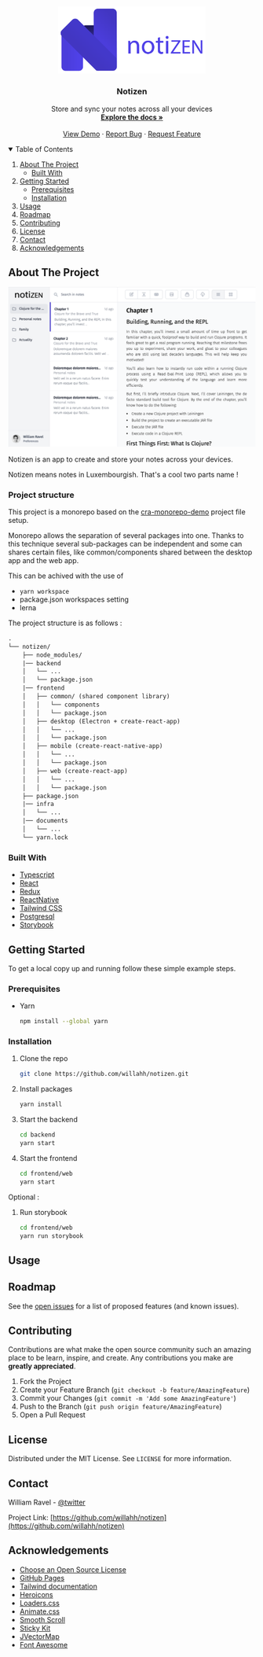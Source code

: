<!-- PROJECT SHIELDS -->
<!--
*** Reference links are enclosed in brackets [ ] instead of parentheses ( ).
*** See the bottom of this document for the declaration of the reference variables
*** for contributors-url, forks-url, etc. This is an optional, concise syntax you may use.
*** https://www.markdownguide.org/basic-syntax/#reference-style-links
-->


<br />
<p align="center">
  <a href="documents/images/github-logo.png">
    <img src="documents/images/github-logo.png" alt="Logo" width="300" >
  </a>

  <h3 align="center">Notizen</h3>

  <p align="center">
    Store and sync your notes across all your devices
    <br />
    <a href="https://github.com/willahh/notizen"><strong>Explore the docs »</strong></a>
    <br />
    <br />
    <a href="https://willahh.github.io/notizen/">View Demo</a>
    ·
    <a href="https://github.com/willahh/notizen/issues">Report Bug</a>
    ·
    <a href="https://github.com/willahh/notizen/issues">Request Feature</a>
  </p>
</p>



<!-- TABLE OF CONTENTS -->
<details open="open">
  <summary>Table of Contents</summary>
  <ol>
    <li>
      <a href="#about-the-project">About The Project</a>
      <ul>
        <li><a href="#built-with">Built With</a></li>
      </ul>
    </li>
    <li>
      <a href="#getting-started">Getting Started</a>
      <ul>
        <li><a href="#prerequisites">Prerequisites</a></li>
        <li><a href="#installation">Installation</a></li>
      </ul>
    </li>
    <li><a href="#usage">Usage</a></li>
    <li><a href="#roadmap">Roadmap</a></li>
    <li><a href="#contributing">Contributing</a></li>
    <li><a href="#license">License</a></li>
    <li><a href="#contact">Contact</a></li>
    <li><a href="#acknowledgements">Acknowledgements</a></li>
  </ol>
</details>


## About The Project

[![Product Name Screen Shot][product-screenshot]](https://example.com)
<!-- [![Product Name Screen Shot][product-screenshot-dark]](https://example.com) -->

Notizen is an app to create and store your notes across your devices.

Notizen means notes in Luxembourgish. That's a cool two parts name !

### Project structure
This project is a monorepo based on the [cra-monorepo-demo](https://github.com/jibin2706/cra-monorepo-demo) project file setup.

Monorepo allows the separation of several packages into one. Thanks to this technique several sub-packages can be independent and some can shares certain files, like common/components shared between the desktop app and the web app.

This can be achived with the use of 
 - `yarn workspace`
 - package.json workspaces setting
 - lerna

The project structure is as follows : 
```html
.
└── notizen/
    ├── node_modules/
    |── backend
    │   └── ...
    │   └── package.json
    |── frontend
    │   ├── common/ (shared component library)
    │   │   └── components
    │   │   └── package.json
    │   ├── desktop (Electron + create-react-app)
    │   │   └── ...
    │   │   └── package.json
    │   ├── mobile (create-react-native-app)
    │   │   └── ...
    │   │   └── package.json
    │   ├── web (create-react-app)
    │   │   └── ...
    │   │   └── package.json
    ├── package.json
    |── infra
    │   └── ...
    |── documents
    │   └── ...
    └── yarn.lock
```

### Built With

* [Typescript](https://www.typescriptlang.org/)
* [React](https://reactjs.org/)
* [Redux](https://redux.js.org/)
* [ReactNative](https://reactnative.dev/)
* [Tailwind CSS](https://tailwindcss.com/)
* [Postgresql](https://www.postgresql.org/)
* [Storybook](https://storybook.js.org/)


## Getting Started
To get a local copy up and running follow these simple example steps.


### Prerequisites

* Yarn
  ```sh
  npm install --global yarn
  ```

### Installation

1. Clone the repo
   ```sh
   git clone https://github.com/willahh/notizen.git
   ```
2. Install packages
   ```sh
   yarn install
   ```
3. Start the backend
    ```sh
    cd backend
    yarn start
    ```
3. Start the frontend
    ```sh
    cd frontend/web
    yarn start
    ```

Optional :
1. Run storybook
    ```sh
    cd frontend/web
    yarn run storybook
    ```

## Usage


## Roadmap

See the [open issues](https://github.com/willahh/notizen/issues) for a list of proposed features (and known issues).


## Contributing

Contributions are what make the open source community such an amazing place to be learn, inspire, and create. Any contributions you make are **greatly appreciated**.

1. Fork the Project
2. Create your Feature Branch (`git checkout -b feature/AmazingFeature`)
3. Commit your Changes (`git commit -m 'Add some AmazingFeature'`)
4. Push to the Branch (`git push origin feature/AmazingFeature`)
5. Open a Pull Request



## License

Distributed under the MIT License. See `LICENSE` for more information.



## Contact

William Ravel - [@twitter](https://twitter.com/willahhravel)

Project Link: [https://github.com/willahh/notizen](https://github.com/willahh/notizen)



## Acknowledgements
* [Choose an Open Source License](https://choosealicense.com)
* [GitHub Pages](https://pages.github.com)
* [Tailwind documentation](https://tailwindcss.com/docs/theme)
* [Heroicons](https://heroicons.com/)
* [Loaders.css](https://connoratherton.com/loaders)
* [Animate.css](https://daneden.github.io/animate.css)
* [Smooth Scroll](https://github.com/cferdinandi/smooth-scroll)
* [Sticky Kit](http://leafo.net/sticky-kit)
* [JVectorMap](http://jvectormap.com)
* [Font Awesome](https://fontawesome.com)



[contributors-url]: https://github.com/willahh/notizen/graphs/contributors
[forks-url]: https://github.com/willahh/notizen/network/members
[stars-url]: https://github.com/willahh/notizen/stargazers
[issues-url]: https://github.com/willahh/notizen/issues
[milestones-url]: https://github.com/willahh/notizen/milestones
[license-url]: https://github.com/willahh/notizen/blob/master/LICENSE.txt
[product-screenshot]: documents/images/notizen-screen-light-01.png
[product-screenshot-dark]: documents/images/notizen-screen-dark-01.png